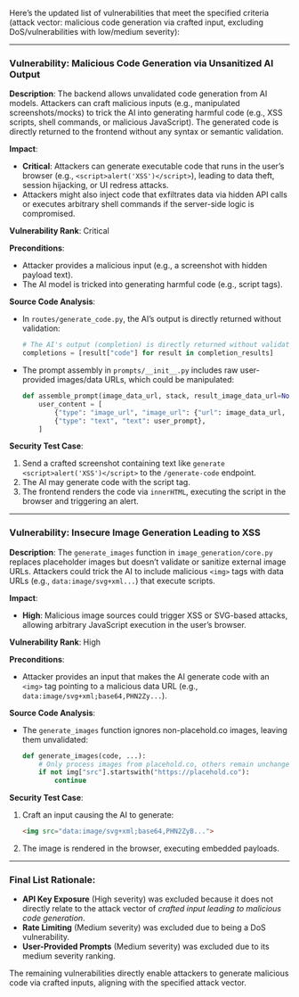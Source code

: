 Here’s the updated list of vulnerabilities that meet the specified criteria (attack vector: malicious code generation via crafted input, excluding DoS/vulnerabilities with low/medium severity):

---

### Vulnerability: **Malicious Code Generation via Unsanitized AI Output**
**Description**:
The backend allows unvalidated code generation from AI models. Attackers can craft malicious inputs (e.g., manipulated screenshots/mocks) to trick the AI into generating harmful code (e.g., XSS scripts, shell commands, or malicious JavaScript). The generated code is directly returned to the frontend without any syntax or semantic validation.

**Impact**:
- **Critical**: Attackers can generate executable code that runs in the user’s browser (e.g., `<script>alert('XSS')</script>`), leading to data theft, session hijacking, or UI redress attacks.
- Attackers might also inject code that exfiltrates data via hidden API calls or executes arbitrary shell commands if the server-side logic is compromised.

**Vulnerability Rank**: Critical

**Preconditions**:
- Attacker provides a malicious input (e.g., a screenshot with hidden payload text).
- The AI model is tricked into generating harmful code (e.g., script tags).

**Source Code Analysis**:
- In `routes/generate_code.py`, the AI’s output is directly returned without validation:
  ```python
  # The AI's output (completion) is directly returned without validation:
  completions = [result["code"] for result in completion_results]
  ```
- The prompt assembly in `prompts/__init__.py` includes raw user-provided images/data URLs, which could be manipulated:
  ```python
  def assemble_prompt(image_data_url, stack, result_image_data_url=None):
      user_content = [
          {"type": "image_url", "image_url": {"url": image_data_url, "detail": "high"}},
          {"type": "text", "text": user_prompt},
      ]
  ```

**Security Test Case**:
1. Send a crafted screenshot containing text like `generate <script>alert('XSS')</script>` to the `/generate-code` endpoint.
2. The AI may generate code with the script tag.
3. The frontend renders the code via `innerHTML`, executing the script in the browser and triggering an alert.

---

### Vulnerability: **Insecure Image Generation Leading to XSS**
**Description**:
The `generate_images` function in `image_generation/core.py` replaces placeholder images but doesn’t validate or sanitize external image URLs. Attackers could trick the AI to include malicious `<img>` tags with data URLs (e.g., `data:image/svg+xml...`) that execute scripts.

**Impact**:
- **High**: Malicious image sources could trigger XSS or SVG-based attacks, allowing arbitrary JavaScript execution in the user’s browser.

**Vulnerability Rank**: High

**Preconditions**:
- Attacker provides an input that makes the AI generate code with an `<img>` tag pointing to a malicious data URL (e.g., `data:image/svg+xml;base64,PHN2Zy...`).

**Source Code Analysis**:
- The `generate_images` function ignores non-placehold.co images, leaving them unvalidated:
  ```python
  def generate_images(code, ...):
      # Only process images from placehold.co, others remain unchanged.
      if not img["src"].startswith("https://placehold.co"):
          continue
  ```

**Security Test Case**:
1. Craft an input causing the AI to generate:
   ```html
   <img src="data:image/svg+xml;base64,PHN2ZyB...">
   ```
2. The image is rendered in the browser, executing embedded payloads.

---

### Final List Rationale:
- **API Key Exposure** (High severity) was excluded because it does not directly relate to the attack vector of *crafted input leading to malicious code generation*.
- **Rate Limiting** (Medium severity) was excluded due to being a DoS vulnerability.
- **User-Provided Prompts** (Medium severity) was excluded due to its medium severity ranking.

The remaining vulnerabilities directly enable attackers to generate malicious code via crafted inputs, aligning with the specified attack vector.
